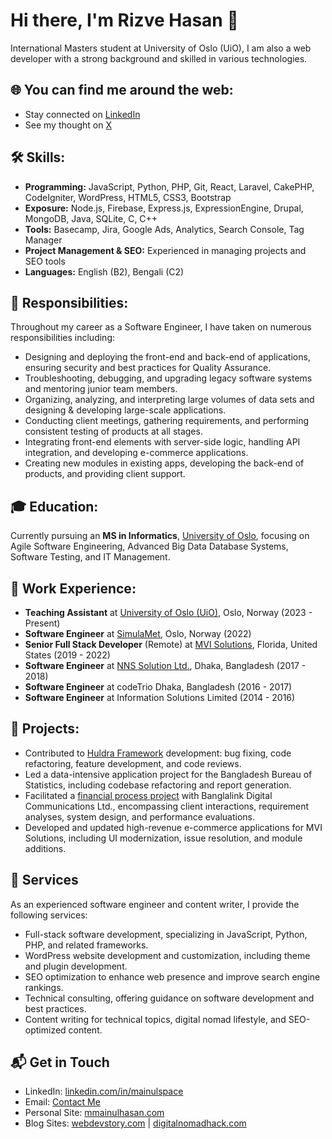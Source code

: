 # Hi there, I'm Rizve Hasan 👋

International Masters student at University of Oslo (UiO), I am also a web developer with a strong background and skilled in various technologies.

## 🌐 You can find me around the web:


- Stay connected on [LinkedIn](https://www.linkedin.com/in/mdrizvehasan/)
- See my thought on [X](https://twitter.com/Rizve_Ove)


## 🛠 Skills:

- **Programming:** JavaScript, Python, PHP, Git, React, Laravel, CakePHP, CodeIgniter, WordPress, HTML5, CSS3, Bootstrap
- **Exposure:** Node.js, Firebase, Express.js, ExpressionEngine, Drupal, MongoDB, Java, SQLite, C, C++
- **Tools:** Basecamp, Jira, Google Ads, Analytics, Search Console, Tag Manager
- **Project Management & SEO:** Experienced in managing projects and SEO tools
- **Languages:** English (B2), Bengali (C2)

## 💼 Responsibilities:

Throughout my career as a Software Engineer, I have taken on numerous responsibilities including:

- Designing and deploying the front-end and back-end of applications, ensuring security and best practices for Quality Assurance.
- Troubleshooting, debugging, and upgrading legacy software systems and mentoring junior team members.
- Organizing, analyzing, and interpreting large volumes of data sets and designing & developing large-scale applications.
- Conducting client meetings, gathering requirements, and performing consistent testing of products at all stages.
- Integrating front-end elements with server-side logic, handling API integration, and developing e-commerce applications.
- Creating new modules in existing apps, developing the back-end of products, and providing client support.

## 🎓 Education:
Currently pursuing an **MS in Informatics**, [University of Oslo](https://www.uio.no/), focusing on Agile Software Engineering, Advanced Big Data Database Systems, Software Testing, and IT Management.

## 💼 Work Experience:

- **Teaching Assistant** at [University of Oslo (UiO)](https://www.uio.no/), Oslo, Norway (2023 - Present)
- **Software Engineer** at [SimulaMet](https://www.simulamet.no), Oslo, Norway (2022)
- **Senior Full Stack Developer** (Remote) at [MVI Solutions](https://www.mvisolutions.com/), Florida, United States (2019 - 2022)
- **Software Engineer** at [NNS Solution Ltd.](http://nns-solution.net/), Dhaka, Bangladesh (2017 - 2018)
- **Software Engineer** at codeTrio Dhaka, Bangladesh (2016 - 2017)
- **Software Engineer** at Information Solutions Limited (2014 - 2016)

## 📂 Projects:

- Contributed to [Huldra Framework](https://github.com/simula/huldra) development: bug fixing, code refactoring, feature development, and code reviews.
- Led a data-intensive application project for the Bangladesh Bureau of Statistics, including codebase refactoring and report generation.
- Facilitated a [financial process project](https://nns-solution.net/portfolio/banglalink) with Banglalink Digital Communications Ltd., encompassing client interactions, requirement analyses, system design, and performance evaluations.
- Developed and updated high-revenue e-commerce applications for MVI Solutions, including UI modernization, issue resolution, and module additions.


## 💼 Services

As an experienced software engineer and content writer, I provide the following services:

- Full-stack software development, specializing in JavaScript, Python, PHP, and related frameworks.
- WordPress website development and customization, including theme and plugin development.
- SEO optimization to enhance web presence and improve search engine rankings.
- Technical consulting, offering guidance on software development and best practices.
- Content writing for technical topics, digital nomad lifestyle, and SEO-optimized content.

## 📬 Get in Touch

- LinkedIn: [linkedin.com/in/mainulspace](https://www.linkedin.com/in/mmainulhasan)
- Email: [Contact Me](https://www.mmainulhasan.com/contact-me/)
- Personal Site: [mmainulhasan.com](https://www.mmainulhasan.com)
- Blog Sites: [webdevstory.com](https://www.webdevstory.com) | [digitalnomadhack.com](https://www.digitalnomadhack.com)
